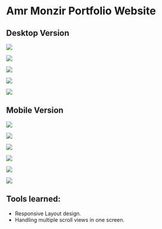 # Amr Monzir Portfolio Website

##    Desktop Version
![](https://i.imgur.com/M4yb817.jpg)

![](https://i.imgur.com/4pOlvXp.jpg)

![](https://i.imgur.com/nzytafj.jpg)

![](https://i.imgur.com/JAlIlH8.jpg)

![](https://i.imgur.com/QPIL6hC.jpg)

##     Mobile Version

![](https://i.imgur.com/gEm4zke.jpg)

![](https://i.imgur.com/l441pts.jpg)

![](https://i.imgur.com/uB9SfW3.jpg)

![](https://i.imgur.com/LS3WjKo.jpg)

![](https://i.imgur.com/fqzILaA.jpg)

![](https://i.imgur.com/PWi1mzG.jpg)

## Tools learned:

* Responsive Layout design.
* Handling multiple scroll views in one screen.
